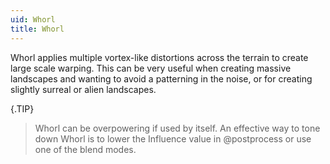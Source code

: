 ```yaml
---
uid: Whorl
title: Whorl
---
```


Whorl applies multiple vortex-like distortions across the terrain to create large scale warping. This can be very useful when creating massive landscapes and wanting to avoid a patterning in the noise, or for creating slightly surreal or alien landscapes.

{.TIP} 
> Whorl can be overpowering if used by itself. An effective way to tone down Whorl is to lower the Influence value in @postprocess or use one of the blend modes.



